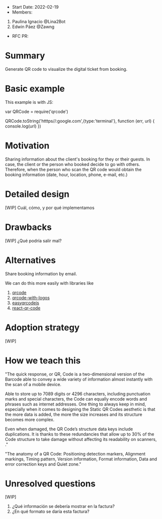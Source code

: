 - Start Date: 2022-02-19
- Members: 
1. Paulina Ignacio @Lina2Bot
2. Edwin Páez      @Zawng
- RFC PR: 

# Summary

Generate QR code to visualize the digital ticket from booking.

# Basic example

This example is with JS:

var QRCode = require('qrcode')

QRCode.toString('htttps//:google.com',{type:'terminal'}, function (err, url) {
  console.log(url)
})


# Motivation

Sharing information about the client's booking for they or their guests. 
In case, the client or the person who booked decide to go with others. 
Therefore, when the person who scan the QR code would obtain the booking information (date, hour, location, phone, e-mail, etc.)

# Detailed design

[WIP]
Cuál, cómo, y por qué implementamos

# Drawbacks

[WIP]
¿Qué podría salir mal?

# Alternatives

Share booking information by email.

We can do this more easily with libraries like
1. [qrcode](https://www.npmjs.com/package/qrcode)
2. [qrcode-with-logos](https://www.npmjs.com/package/qrcode-with-logos)
3. [easyqrcodejs](https://www.npmjs.com/package/easyqrcodejs)
4. [react-qr-code](https://www.npmjs.com/package/react-qr-code)

# Adoption strategy
[WIP]

<!-- If we implement this proposal, how will existing C9 developers adopt it? Is
this a breaking change? Can we write a codemod? Should we coordinate with
other projects or libraries? -->

# How we teach this
 
"The quick response, or QR, Code is a two-dimensional version of the Barcode able to convey a wide variety of information almost instantly with the scan of a mobile device. 

Able to store up to 7089 digits or 4296 characters, including punctuation marks and special characters, the Code can equally encode words and phrases such as internet addresses. One thing to always keep in mind, especially when it comes to designing the Static QR Codes aesthetic is that the more data is added, the more the size increases and its structure becomes more complex. 

Even when damaged, the QR Code’s structure data keys include duplications. It is thanks to these redundancies that allow up to 30% of the Code structure to take damage without affecting its readability on scanners, ."

"The anatomy of a QR Code: Positioning detection markers, Alignment markings, Timing pattern, Version information, Format information, Data and error correction keys and Quiet zone."

# Unresolved questions
[WIP]

1. ¿Qué información se debería mostrar en la factura?
2. ¿En qué formato se daría esta factura?
